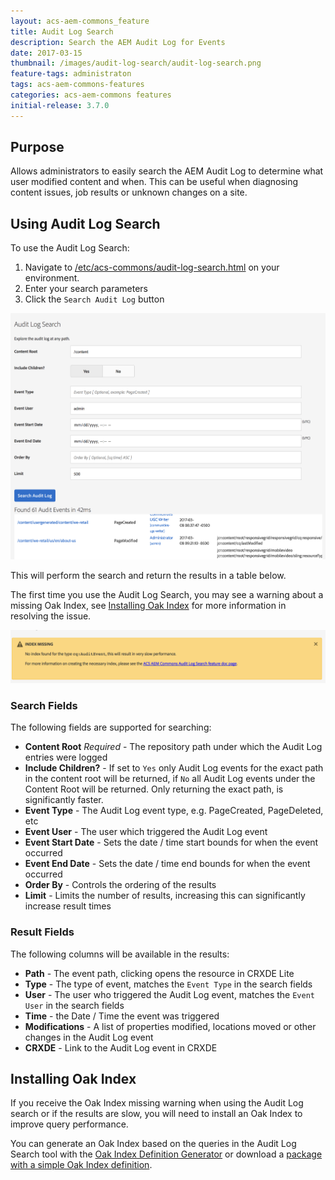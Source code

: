 ```yaml
---
layout: acs-aem-commons_feature
title: Audit Log Search
description: Search the AEM Audit Log for Events
date: 2017-03-15
thumbnail: /images/audit-log-search/audit-log-search.png
feature-tags: administraton
tags: acs-aem-commons-features
categories: acs-aem-commons features
initial-release: 3.7.0
---
```


## Purpose

Allows administrators to easily search the AEM Audit Log to determine what user modified content and when. This can be useful when diagnosing content issues, job results or unknown changes on a site.

## Using Audit Log Search

To use the Audit Log Search:

1. Navigate to [/etc/acs-commons/audit-log-search.html](http://localhost:4502/etc/acs-commons/audit-log-search.html) on your environment. 
2. Enter your search parameters
3. Click the `Search Audit Log` button

![Audit Log Search Console](/acs-aem-commons/images/audit-log-search/audit-log-search.png)

This will perform the search and return the results in a table below. 

The first time you use the Audit Log Search, you may see a warning about a missing Oak Index, see [Installing Oak Index](#Installing-Oak-Index) for more information in resolving the issue.

![Oak Index Warning](/acs-aem-commons/images/audit-log-search/oak-index-warning.png)

### Search Fields

The following fields are supported for searching:

 - **Content Root** *Required* - The repository path under which the Audit Log entries were logged
 - **Include Children?** - If set to `Yes` only Audit Log events for the exact path in the content root will be returned, if `No` all Audit Log events under the Content Root will be returned. Only returning the exact path, is significantly faster.
 - **Event Type** - The Audit Log event type, e.g. PageCreated, PageDeleted, etc
 - **Event User** - The user which triggered the Audit Log event
 - **Event Start Date** - Sets the date / time start bounds for when the event occurred
 - **Event End Date** - Sets the date / time end bounds for when the event occurred
 - **Order By** - Controls the ordering of the results
 - **Limit** - Limits the number of results, increasing this can significantly increase result times
 
### Result Fields

The following columns will be available in the results:

 - **Path** - The event path, clicking opens the resource in CRXDE Lite
 - **Type** - The type of event, matches the `Event Type` in the search fields
 - **User** - The user who triggered the Audit Log event, matches the `Event User` in the search fields
 - **Time** - the Date / Time the event was triggered
 - **Modifications** - A list of properties modified, locations moved or other changes in the Audit Log event
 - **CRXDE** - Link to the Audit Log event in CRXDE

## Installing Oak Index

If you receive the Oak Index missing warning when using the Audit Log search or if the results are slow, you will need to install an Oak Index to improve query performance.

You can generate an Oak Index based on the queries in the Audit Log Search tool with the [Oak Index Definition Generator](http://oakutils.appspot.com/generate/index) or download a [package with a simple Oak Index definition](/acs-aem-commons/packages/audit-log-search/acs-aem-commons-audit-log-oak-index-3.7.0.zip).